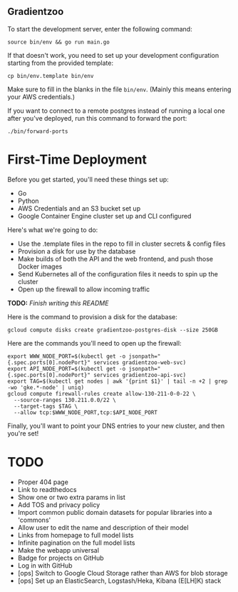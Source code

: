 Gradientzoo
-----------

To start the development server, enter the following command:

```console
source bin/env && go run main.go
```

If that doesn't work, you need to set up your development configuration
starting from the provided template:

```console
cp bin/env.template bin/env
```

Make sure to fill in the blanks in the file ``bin/env``. (Mainly this means
entering your AWS credentials.)

If you want to connect to a remote postgres instead of running a local one
after you've deployed, run this command to forward the port:

```console
./bin/forward-ports
```

First-Time Deployment
=====================

Before you get started, you'll need these things set up:

* Go
* Python
* AWS Credentials and an S3 bucket set up
* Google Container Engine cluster set up and CLI configured

Here's what we're going to do:

* Use the .template files in the repo to fill in cluster secrets & config files
* Provision a disk for use by the database
* Make builds of both the API and the web frontend, and push those Docker images
* Send Kubernetes all of the configuration files it needs to spin up the cluster
* Open up the firewall to allow incoming traffic

**TODO:** *Finish writing this README*

Here is the command to provision a disk for the database:
```console
gcloud compute disks create gradientzoo-postgres-disk --size 250GB
```

Here are the commands you'll need to open up the firewall:

```console
export WWW_NODE_PORT=$(kubectl get -o jsonpath="{.spec.ports[0].nodePort}" services gradientzoo-web-svc)
export API_NODE_PORT=$(kubectl get -o jsonpath="{.spec.ports[0].nodePort}" services gradientzoo-api-svc)
export TAG=$(kubectl get nodes | awk '{print $1}' | tail -n +2 | grep -wo 'gke.*-node' | uniq)
gcloud compute firewall-rules create allow-130-211-0-0-22 \
  --source-ranges 130.211.0.0/22 \
  --target-tags $TAG \
  --allow tcp:$WWW_NODE_PORT,tcp:$API_NODE_PORT
```

Finally, you'll want to point your DNS entries to your new cluster, and then
you're set!

TODO
====

* Proper 404 page
* Link to readthedocs
* Show one or two extra params in list
* Add TOS and privacy policy
* Import common public domain datasets for popular libraries into a 'commons'
* Allow user to edit the name and description of their model
* Links from homepage to full model lists
* Infinite pagination on the full model lists
* Make the webapp universal
* Badge for projects on GitHub
* Log in with GitHub
* [ops] Switch to Google Cloud Storage rather than AWS for blob storage
* [ops] Set up an ElasticSearch, Logstash/Heka, Kibana (E[LH]K) stack
